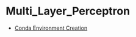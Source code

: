 # Multi_Layer_Perceptron

* [Conda Environment Creation](https://conda.io/projects/conda/en/latest/user-guide/tasks/manage-environments.html#creating-an-environment-from-an-environment-yml-file)